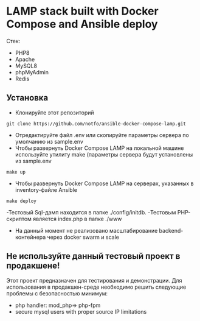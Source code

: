 # LAMP stack built with Docker Compose and Ansible deploy

 Стек:

- PHP8
- Apache
- MySQL8
- phpMyAdmin
- Redis


## Установка

- Клонируйте этот репозиторий
```shell
git clone https://github.com/notfo/ansible-docker-compose-lamp.git
```
- Отредактируйте файл .env или скопируйте параметры сервера по умолчанию из sample.env
- Чтобы развернуть Docker Compose LAMP на локальной машине используйте утилиту make (параметры сервера будут установлены из sample.env

```shell
make up
```
- Чтобы развернуть Docker Compose LAMP на серверах, указанных в inventory-файле Ansible
```shell
make deploy
```
-Тестовый Sql-дамп находится в папке ./config/initdb.
-Тестовым PHP-скриптом является index.php в папке ./www



* На данный момент не реализовано масштабирование backend-контейнера через docker swarm и scale



## Не используйте данный тестовый проект в продакшене!

Этот проект предназначен для тестирования и демонстрации.
Для использования в продакшен-среде необходимо решить следующие проблемы с безопасностью минимум:

- php handler: mod_php=> php-fpm
- secure mysql users with proper source IP limitations
